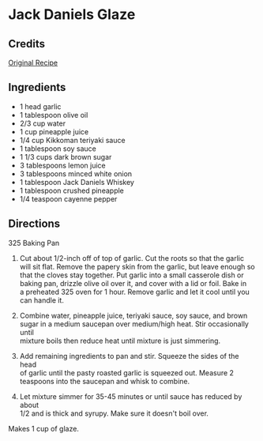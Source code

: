 # Jack Daniels Glaze 

## Credits

[Original Recipe](http://www.recipesource.com/side-dishes/sauces/10/rec1042.html "http://www.recipesource.com/side-dishes/sauces/10/rec1042.html")

## Ingredients

- 1 head garlic
- 1 tablespoon olive oil
- 2/3 cup water
- 1 cup pineapple juice
- 1/4 cup Kikkoman teriyaki sauce
- 1 tablespoon soy sauce
- 1 1/3 cups dark brown sugar
- 3 tablespoons lemon juice
- 3 tablespoons minced white onion
- 1 tablespoon Jack Daniels Whiskey
- 1 tablespoon crushed pineapple
- 1/4 teaspoon cayenne pepper

## Directions

325 Baking Pan  
1. Cut about 1/2-inch off of top of garlic. Cut the roots so that the garlic  
will sit flat. Remove the papery skin from the garlic, but leave enough so  
that the cloves stay together. Put garlic into a small casserole dish or  
baking pan, drizzle olive oil over it, and cover with a lid or foil. Bake in  
a preheated 325 oven for 1 hour. Remove garlic and let it cool until you  
can handle it.

    

2. Combine water, pineapple juice, teriyaki sauce, soy sauce, and brown  
sugar in a medium saucepan over medium/high heat. Stir occasionally until  
mixture boils then reduce heat until mixture is just simmering.

    

3. Add remaining ingredients to pan and stir. Squeeze the sides of the head  
of garlic until the pasty roasted garlic is squeezed out. Measure 2  
teaspoons into the saucepan and whisk to combine.

    

4. Let mixture simmer for 35-45 minutes or until sauce has reduced by about  
1/2 and is thick and syrupy. Make sure it doesn't boil over.

    

Makes 1 cup of glaze.


